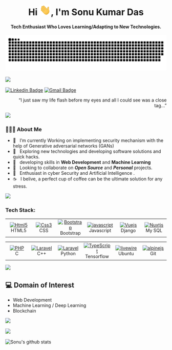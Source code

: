 <div align="center">
<h1 align="center">Hi <img width="35" src="https://github.com/1999AZZAR/1999AZZAR/blob/main/resources/img/waving.gif">, I'm Sonu Kumar Das</h1>
<h4 align="center">Tech Enthusiast Who Loves Learning/Adapting to New Technologies.</h4>
</div>

<div align="center">
  <a href="https://1999azzar.github.io/1999AZZAR/">
  <img  src="https://github.com/1999AZZAR/1999AZZAR/blob/main/resources/img/grid-snake.svg"
       alt="snake" /></a>
</div>

<br>
<a href="https://www.youtube.com/watch?v=dQw4w9WgXcQ"><img src="https://user-images.githubusercontent.com/73097560/115834477-dbab4500-a447-11eb-908a-139a6edaec5c.gif"></a>


[![Linkedin Badge](https://img.shields.io/badge/-sonu?style=flat-square&logo=Linkedin&logoColor=white&link=https://www.linkedin.com/in/skd100/)](https://www.linkedin.com/in/skd100/) [![Gmail Badge](https://img.shields.io/badge/-sonukumardas598@gmail.com-c14438?style=flat-square&logo=Gmail&logoColor=white&link=mailto:sonukumardas598@gmail.com)](mailto:sonukumardas598@gmail.com) 

<div style="text-align: right">“I just saw my life flash before my eyes and all I could see was a close tag…”</div>

<a href="https://www.youtube.com/watch?v=dQw4w9WgXcQ"><img src="https://user-images.githubusercontent.com/73097560/115834477-dbab4500-a447-11eb-908a-139a6edaec5c.gif"></a>

<h3> 👨🏻‍💻 About Me </h3>

- 🔭 &nbsp; I’m currently Working on implementing security mechanism with the help of 
              Generative adversarial networks (GANs)
- 🤔 &nbsp; Exploring new technologies and developing software solutions and quick hacks.
- 🌱 &nbsp; developing skills in **Web Development** and **Machine Learning**
- 👯 &nbsp; Looking to collaborate on _**Open Source**_ and _**Personal**_ projects.
- 🌱 &nbsp; Enthusiast in cyber Security and Artificial Intelligence .
- ☕ &nbsp; I belive, a perfect cup of coffee can be the ultimate solution for any stress. 


<a href="https://www.youtube.com/watch?v=dQw4w9WgXcQ"><img src="https://user-images.githubusercontent.com/73097560/115834477-dbab4500-a447-11eb-908a-139a6edaec5c.gif"></a>


<h3 align="left">Tech Stack:</h3>

<table align="center">
  <tr>
      <td align="center" width="96">
      <a href="#html5">
        <img src="https://seeklogo.com/images/H/html5-without-wordmark-color-logo-14D252D878-seeklogo.com.png" width="48" height="48" alt="Html5" />
      </a>
      <br>HTML5
    </td>
    <td align="center" width="96">
      <a href="#css3">
        <img src="https://upload.wikimedia.org/wikipedia/commons/thumb/6/62/CSS3_logo.svg/48px-CSS3_logo.svg.png" width="48" height="48" alt="Css3" />
      </a>
      <br>CSS
    </td>
     <td align="center" width="96">
      <a href="#bootstrap">
        <img src="https://cdn.worldvectorlogo.com/logos/bootstrap-4.svg" width="48" height="48" alt="Bootstrap" />
      </a>
      <br>Bootstrap
    </td>
     <td align="center" width="96">
      <a href="#js">
        <img src="https://upload.wikimedia.org/wikipedia/commons/thumb/9/99/Unofficial_JavaScript_logo_2.svg/1024px-Unofficial_JavaScript_logo_2.svg.png" width="48" height="48" alt="javascript" />
      </a>
      <br>Javascript
    </td>
     <td align="center" width="96">
      <a href="#django">
        <img src="https://github.com/MarikIshtar007/MarikIshtar007/blob/master/images/django.svg" width="48" height="48" alt="Vuejs" />
      </a>
      <br>Django
    </td>
     <td align="center" width="96">
      <a href="#mysql">
        <img src="https://www.logo.wine/a/logo/MySQL/MySQL-Logo.wine.svg" width="48" height="48" alt="Nuxtjs" />
      </a>
      <br>My SQL
    </td>
  </tr>

</table>

<table align="center">
  <tr>
     <td align="center" width="96">
      <a href="#nuxtjs" >
        <img src="https://github.com/MarikIshtar007/MarikIshtar007/blob/master/images/c-original.svg" width="48" height="48" alt="PHP" />
      </a>
      <br>C
    </td>
      <td align="center" width="96">
      <a href="#laravel">
        <img src="https://github.com/MarikIshtar007/MarikIshtar007/blob/master/images/cpp.svg" width="48" height="48" alt="Laravel" />
      </a>
      <br>C++
    </td>
      <td align="center" width="96">
      <a href="#laravel">
        <img src="https://github.com/MarikIshtar007/MarikIshtar007/blob/master/images/python2.png" width="48" height="48" alt="Laravel" />
      </a>
      <br>Python
    </td>
     <td align="center" width="96">
      <a href="#ts">
        <img src="https://upload.wikimedia.org/wikipedia/commons/2/2d/Tensorflow_logo.svg" width="48" height="48" alt="TypeScript" />
      </a>
      <br>Tensorflow
    </td>
     <td align="center" width="96">
        <a href="#livewire">
            <img src="https://seeklogo.com/images/U/ubuntu-logo-8FDEC6A07B-seeklogo.com.png" width="48" height="48"
                alt="livewire" />
        </a>
        <br>Ubuntu
    </td>
    <td align="center" width="96">
        <a href="#alpinejs">
            <img src="https://upload.wikimedia.org/wikipedia/commons/thumb/3/3f/Git_icon.svg/1200px-Git_icon.svg.png" width="48"
                height="48" alt="alpinejs" />
        </a>
        <br>Git
    </td>
  </tr>
  </table>
  
  <a href="https://www.youtube.com/watch?v=dQw4w9WgXcQ"><img src="https://user-images.githubusercontent.com/73097560/115834477-dbab4500-a447-11eb-908a-139a6edaec5c.gif"></a>
  
## :computer: Domain of Interest

* Web Development
* Machine Learning / Deep Learning
* Blockchain

<a href="https://www.youtube.com/watch?v=dQw4w9WgXcQ"><img src="https://user-images.githubusercontent.com/73097560/115834477-dbab4500-a447-11eb-908a-139a6edaec5c.gif"></a>

<img src = "https://github-readme-stats.vercel.app/api/top-langs/?username=sonukumar11&layout=compact">

![Sonu's github stats](https://github-readme-stats.vercel.app/api?username=sonukumar11&show_icons=true&hide=[%22issues%22])


